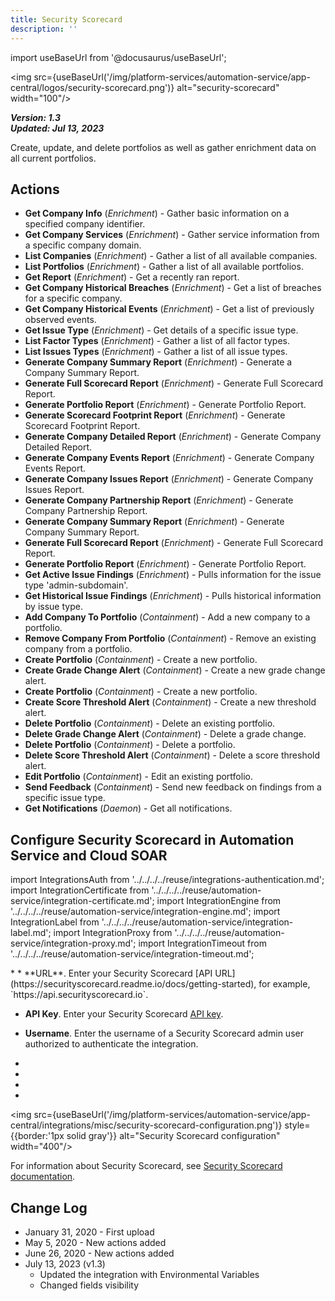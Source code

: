 ```yaml
---
title: Security Scorecard
description: ''
---
```

import useBaseUrl from '@docusaurus/useBaseUrl';

<img src={useBaseUrl('/img/platform-services/automation-service/app-central/logos/security-scorecard.png')} alt="security-scorecard" width="100"/>

***Version: 1.3  
Updated: Jul 13, 2023***

Create, update, and delete portfolios as well as gather enrichment data on all current portfolios.

## Actions

* **Get Company Info** (*Enrichment*) - Gather basic information on a specified company identifier.
* **Get Company Services** (*Enrichment*) - Gather service information from a specific company domain.
* **List Companies** (*Enrichment*) - Gather a list of all available companies.
* **List Portfolios** (*Enrichment*) - Gather a list of all available portfolios.
* **Get Report** (*Enrichment*) - Get a recently ran report.
* **Get Company Historical Breaches** (*Enrichment*) - Get a list of breaches for a specific company.
* **Get Company Historical Events** (*Enrichment*) - Get a list of previously observed events.
* **Get Issue Type** (*Enrichment*) - Get details of a specific issue type.
* **List Factor Types** (*Enrichment*) - Gather a list of all factor types.
* **List Issues Types** (*Enrichment*) - Gather a list of all issue types.
* **Generate Company Summary Report** (*Enrichment*) - Generate a Company Summary Report.
* **Generate Full Scorecard Report** (*Enrichment*) - Generate Full Scorecard Report.
* **Generate Portfolio Report** (*Enrichment*) - Generate Portfolio Report.
* **Generate Scorecard Footprint Report** (*Enrichment*) - Generate Scorecard Footprint Report.
* **Generate Company Detailed Report** (*Enrichment*) - Generate Company Detailed Report.
* **Generate Company Events Report** (*Enrichment*) - Generate Company Events Report.
* **Generate Company Issues Report** (*Enrichment*) - Generate Company Issues Report.
* **Generate Company Partnership Report** (*Enrichment*) - Generate Company Partnership Report.
* **Generate Company Summary Report** (*Enrichment*) - Generate Company Summary Report.
* **Generate Full Scorecard Report** (*Enrichment*) - Generate Full Scorecard Report.
* **Generate Portfolio Report** (*Enrichment*) - Generate Portfolio Report.
* **Get Active Issue Findings** (*Enrichment*) - Pulls information for the issue type 'admin-subdomain'.
* **Get Historical Issue Findings** (*Enrichment*) - Pulls historical information by issue type.
* **Add Company To Portfolio** (*Containment*) - Add a new company to a portfolio.
* **Remove Company From Portfolio** (*Containment*) - Remove an existing company from a portfolio.
* **Create Portfolio** (*Containment*) - Create a new portfolio.
* **Create Grade Change Alert** (*Containment*) - Create a new grade change alert.
* **Create Portfolio** (*Containment*) - Create a new portfolio.
* **Create Score Threshold Alert** (*Containment*) - Create a new threshold alert.
* **Delete Portfolio** (*Containment*) - Delete an existing portfolio.
* **Delete Grade Change Alert** (*Containment*) - Delete a grade change.
* **Delete Portfolio** (*Containment*) - Delete a portfolio.
* **Delete Score Threshold Alert** (*Containment*) - Delete a score threshold alert.
* **Edit Portfolio** (*Containment*) - Edit an existing portfolio.
* **Send Feedback** (*Containment*) - Send new feedback on findings from a specific issue type.
* **Get Notifications** (*Daemon*) - Get all notifications.

## Configure Security Scorecard in Automation Service and Cloud SOAR

import IntegrationsAuth from '../../../../reuse/integrations-authentication.md';
import IntegrationCertificate from '../../../../reuse/automation-service/integration-certificate.md';
import IntegrationEngine from '../../../../reuse/automation-service/integration-engine.md';
import IntegrationLabel from '../../../../reuse/automation-service/integration-label.md';
import IntegrationProxy from '../../../../reuse/automation-service/integration-proxy.md';
import IntegrationTimeout from '../../../../reuse/automation-service/integration-timeout.md';

<IntegrationsAuth/>
* <IntegrationLabel/>
* **URL**. Enter your Security Scorecard [API URL](https://securityscorecard.readme.io/docs/getting-started), for example, `https://api.securityscorecard.io`.

* **API Key**. Enter your Security Scorecard [API key](https://securityscorecard.readme.io/docs/getting-started).

* **Username**. Enter the username of a Security Scorecard admin user authorized to authenticate the integration.
* <IntegrationCertificate/>
* <IntegrationTimeout/>
* <IntegrationEngine/>
* <IntegrationProxy/>

<img src={useBaseUrl('/img/platform-services/automation-service/app-central/integrations/misc/security-scorecard-configuration.png')} style={{border:'1px solid gray'}} alt="Security Scorecard configuration" width="400"/>

For information about Security Scorecard, see [Security Scorecard documentation](https://securityscorecard.readme.io/reference/introduction).

## Change Log

* January 31, 2020 - First upload
* May 5, 2020 - New actions added
* June 26, 2020 - New actions added
* July 13, 2023 (v1.3)
	+ Updated the integration with Environmental Variables
	+ Changed fields visibility
